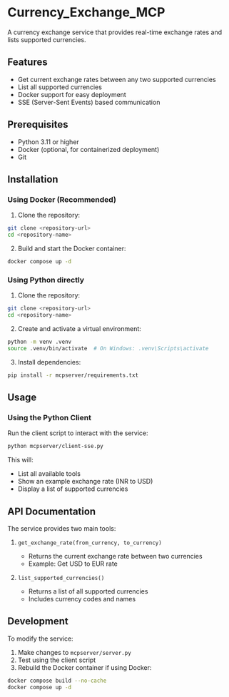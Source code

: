 # Currency_Exchange_MCP

A currency exchange service that provides real-time exchange rates and lists supported currencies.

## Features

- Get current exchange rates between any two supported currencies
- List all supported currencies
- Docker support for easy deployment
- SSE (Server-Sent Events) based communication

## Prerequisites

- Python 3.11 or higher
- Docker (optional, for containerized deployment)
- Git

## Installation

### Using Docker (Recommended)

1. Clone the repository:
```bash
git clone <repository-url>
cd <repository-name>
```

2. Build and start the Docker container:
```bash
docker compose up -d
```

### Using Python directly

1. Clone the repository:
```bash
git clone <repository-url>
cd <repository-name>
```

2. Create and activate a virtual environment:
```bash
python -m venv .venv
source .venv/bin/activate  # On Windows: .venv\Scripts\activate
```

3. Install dependencies:
```bash
pip install -r mcpserver/requirements.txt
```

## Usage

### Using the Python Client

Run the client script to interact with the service:
```bash
python mcpserver/client-sse.py
```

This will:
- List all available tools
- Show an example exchange rate (INR to USD)
- Display a list of supported currencies

## API Documentation

The service provides two main tools:

1. `get_exchange_rate(from_currency, to_currency)`
   - Returns the current exchange rate between two currencies
   - Example: Get USD to EUR rate

2. `list_supported_currencies()`
   - Returns a list of all supported currencies
   - Includes currency codes and names

## Development

To modify the service:

1. Make changes to `mcpserver/server.py`
2. Test using the client script
3. Rebuild the Docker container if using Docker:
```bash
docker compose build --no-cache
docker compose up -d
```
